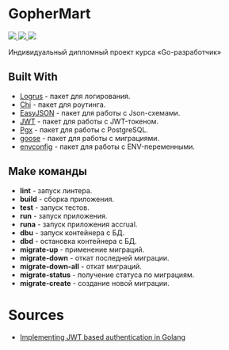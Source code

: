 # GopherMart

<p align="left">
    <a href="https://go.dev/" target="blank">
        <img src="https://img.shields.io/badge/Go-00ADD8?logo=Go&logoColor=white&style=for-the-badge" />
    </a>
    <a href="https://www.docker.com/" target="blank">
        <img src="https://img.shields.io/badge/docker-%230db7ed.svg?style=for-the-badge&logo=docker&logoColor=white" />
    </a>
    <a href="https://www.postgresql.org/" target="blank">
        <img src="https://img.shields.io/badge/postgres-%23316192.svg?style=for-the-badge&logo=postgresql&logoColor=white"/>
    </a>
</p>

Индивидуальный дипломный проект курса «Go-разработчик»

## Built With

* [Logrus](https://github.com/sirupsen/logrus) - пакет для логирования.
* [Chi](https://github.com/go-chi/chi) - пакет для роутинга.
* [EasyJSON](https://github.com/mailru/easyjson) - пакет для работы с Json-схемами.
* [JWT](https://github.com/golang-jwt/jwt) - пакет для работы с JWT-токеном.
* [Pgx](https://github.com/jackc/pgx) - пакет для работы с PostgreSQL.
* [goose](https://github.com/pressly/goose) - пакет для работы с миграциями.
* [envconfig](github.com/kelseyhightower/envconfig) - пакет для работы с ENV-переменными.

## Make команды

* **lint** - запуск линтера.
* **build** - сборка приложения.
* **test** - запуск тестов.
* **run** - запуск приложения.
* **runa** - запуск приложения accrual.
* **dbu** - запуск контейнера с БД.
* **dbd** - остановка контейнера с БД.
* **migrate-up** - применение миграций.
* **migrate-down** - откат последней миграции.
* **migrate-down-all** - откат миграций.
* **migrate-status** - получение статуса по миграциям.
* **migrate-create** - создание новой миграции.

# Sources

* [Implementing JWT based authentication in Golang](https://www.sohamkamani.com/golang/jwt-authentication/)
